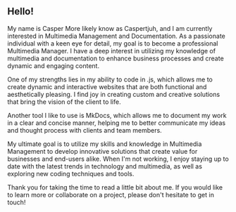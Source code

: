 ## Hello! 
My name is Casper More likely know as Caspertjuh, and I am currently interested in Multimedia Management and Documentation. As a passionate individual with a keen eye for detail, my goal is to become a professional Multimedia Manager. I have a deep interest in utilizing my knowledge of multimedia and documentation to enhance business processes and create dynamic and engaging content.

One of my strengths lies in my ability to code in .js, which allows me to create dynamic and interactive websites that are both functional and aesthetically pleasing. I find joy in creating custom and creative solutions that bring the vision of the client to life.

Another tool I like to use is MkDocs, which allows me to document my work in a clear and concise manner, helping me to better communicate my ideas and thought process with clients and team members.

My ultimate goal is to utilize my skills and knowledge in Multimedia Management to develop innovative solutions that create value for businesses and end-users alike. When I'm not working, I enjoy staying up to date with the latest trends in technology and multimedia, as well as exploring new coding techniques and tools.

Thank you for taking the time to read a little bit about me. If you would like to learn more or collaborate on a project, please don't hesitate to get in touch!
